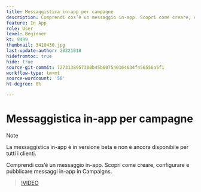 ```yaml
---
title: Messaggistica in-app per campagne
description: Comprendi cos’è un messaggio in-app. Scopri come creare, configurare e pubblicare messaggi in-app in Campaigns.
feature: In App
role: User
level: Beginner
kt: 9499
thumbnail: 3410430.jpg
last-update-author: 20221018
hidefromtoc: true
hide: true
source-git-commit: 7273138957300b45b6075a0164634f456556a5f1
workflow-type: tm+mt
source-wordcount: '58'
ht-degree: 0%

---
```


# Messaggistica in-app per campagne

>[!NOTE]
> 
> La messaggistica in-app è in versione beta e non è ancora disponibile per tutti i clienti.

Comprendi cos’è un messaggio in-app. Scopri come creare, configurare e pubblicare messaggi in-app in Campaigns.

>[!VIDEO](https://video.tv.adobe.com/v/3410430?quality=12&learn=on)

